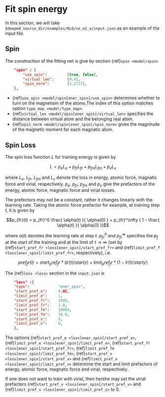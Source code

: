 # Fit spin energy

In this section, we will take `$deepmd_source_dir/examples/NiO/se_e2_a/input.json` as an example of the input file.

## Spin

The construction of the fitting net is give by section {ref}`spin <model/spin>`

```json
    "spin" : {
        "use_spin":         [true, false],
        "virtual_len":      [0.4],
        "spin_norm":        [1.2737],
    },
```

- {ref}`use_spin <model/spin[ener_spin]/use_spin>` determines whether to turn on the magnetism of the atoms.The index of this option matches option `type_map <model/type_map>`.
- {ref}`virtual_len <model/spin[ener_spin]/virtual_len>` specifies the distance between virtual atom and the belonging real atom.
- {ref}`spin_norm <model/spin[ener_spin]/spin_norm>` gives the magnitude of the magnetic moment for each magnatic atom.

## Spin Loss

The spin loss function $L$ for training energy is given by

$$L = p_e L_e + p_{fr} L_{fr} + p_{fm} L_{fm} + p_v L_v$$

where $L_e$, $L_{fr}$, $L_{fm}$ and $L_v$ denote the loss in energy, atomic force, magnatic force and virial, respectively. $p_e$, $p_{fr}$, $p_{fm}$ and $p_v$ give the prefactors of the energy, atomic force, magnatic force and virial losses.

The prefectors may not be a constant, rather it changes linearly with the learning rate. Taking the atomic force prefactor for example, at training step $t$, it is given by

$$p_{fr}(t) = p_{fr}^0 \frac{ \alpha(t) }{ \alpha(0) } + p_{fr}^\infty ( 1 - \frac{ \alpha(t) }{ \alpha(0) })$$

where $\alpha(t)$ denotes the learning rate at step $t$. $p_{fr}^0$ and $p_{fr}^\infty$ specifies the $p_f$ at the start of the training and at the limit of $t \to \infty$ (set by {ref}`start_pref_fr <loss[ener_spin]/start_pref_fr>` and {ref}`limit_pref_f <loss[ener_spin]/limit_pref_fr>`, respectively), i.e.

```math
pref_fr(t) = start_pref_fr * ( lr(t) / start_lr ) + limit_pref_fr * ( 1 - lr(t) / start_lr )
```

The {ref}`loss <loss>` section in the `input.json` is

```json
    "loss" :{
	"type":		        "ener_spin",
	"start_pref_e":	    0.02,
	"limit_pref_e":	    1,
	"start_pref_fr":	1000,
    "limit_pref_fr":	1.0,
	"start_pref_fm":	10000,
	"limit_pref_fm":	10.0,
	"start_pref_v":	    0,
	"limit_pref_v":	    0,
    },
```

The options {ref}`start_pref_e <loss[ener_spin]/start_pref_e>`, {ref}`limit_pref_e <loss[ener_spin]/limit_pref_e>`, {ref}`start_pref_fr <loss[ener_spin]/start_pref_fr>`, {ref}`limit_pref_fm <loss[ener_spin]/limit_pref_fm>`, {ref}`start_pref_v <loss[ener_spin]/start_pref_v>` and {ref}`limit_pref_v <loss[ener_spin]/limit_pref_v>` determine the start and limit prefactors of energy, atomic force, magnatic force and virial, respectively.

If one does not want to train with virial, then he/she may set the virial prefactors {ref}`start_pref_v <loss[ener_spin]/start_pref_v>` and {ref}`limit_pref_v <loss[ener_spin]/limit_pref_v>` to 0.
